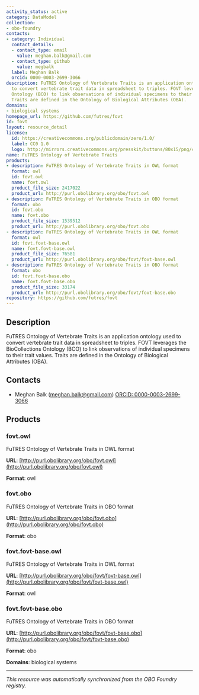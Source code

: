 ```yaml
---
activity_status: active
category: DataModel
collection:
- obo-foundry
contacts:
- category: Individual
  contact_details:
  - contact_type: email
    value: meghan.balk@gmail.com
  - contact_type: github
    value: megbalk
  label: Meghan Balk
  orcid: 0000-0003-2699-3066
description: FuTRES Ontology of Vertebrate Traits is an application ontology used
  to convert vertebrate trait data in spreadsheet to triples. FOVT leverages the BioCollections
  Ontology (BCO) to link observations of individual specimens to their trait values.
  Traits are defined in the Ontology of Biological Attributes (OBA).
domains:
- biological systems
homepage_url: https://github.com/futres/fovt
id: fovt
layout: resource_detail
license:
  id: https://creativecommons.org/publicdomain/zero/1.0/
  label: CC0 1.0
  logo: http://mirrors.creativecommons.org/presskit/buttons/80x15/png/cc-zero.png
name: FuTRES Ontology of Vertebrate Traits
products:
- description: FuTRES Ontology of Vertebrate Traits in OWL format
  format: owl
  id: fovt.owl
  name: fovt.owl
  product_file_size: 2417022
  product_url: http://purl.obolibrary.org/obo/fovt.owl
- description: FuTRES Ontology of Vertebrate Traits in OBO format
  format: obo
  id: fovt.obo
  name: fovt.obo
  product_file_size: 1539512
  product_url: http://purl.obolibrary.org/obo/fovt.obo
- description: FuTRES Ontology of Vertebrate Traits in OWL format
  format: owl
  id: fovt.fovt-base.owl
  name: fovt.fovt-base.owl
  product_file_size: 76581
  product_url: http://purl.obolibrary.org/obo/fovt/fovt-base.owl
- description: FuTRES Ontology of Vertebrate Traits in OBO format
  format: obo
  id: fovt.fovt-base.obo
  name: fovt.fovt-base.obo
  product_file_size: 33174
  product_url: http://purl.obolibrary.org/obo/fovt/fovt-base.obo
repository: https://github.com/futres/fovt
---
```

## Description

FuTRES Ontology of Vertebrate Traits is an application ontology used to convert vertebrate trait data in spreadsheet to triples. FOVT leverages the BioCollections Ontology (BCO) to link observations of individual specimens to their trait values. Traits are defined in the Ontology of Biological Attributes (OBA).

## Contacts

- Meghan Balk (meghan.balk@gmail.com) [ORCID: 0000-0003-2699-3066](https://orcid.org/0000-0003-2699-3066)

## Products

### fovt.owl

FuTRES Ontology of Vertebrate Traits in OWL format

**URL**: [http://purl.obolibrary.org/obo/fovt.owl](http://purl.obolibrary.org/obo/fovt.owl)

**Format**: owl

### fovt.obo

FuTRES Ontology of Vertebrate Traits in OBO format

**URL**: [http://purl.obolibrary.org/obo/fovt.obo](http://purl.obolibrary.org/obo/fovt.obo)

**Format**: obo

### fovt.fovt-base.owl

FuTRES Ontology of Vertebrate Traits in OWL format

**URL**: [http://purl.obolibrary.org/obo/fovt/fovt-base.owl](http://purl.obolibrary.org/obo/fovt/fovt-base.owl)

**Format**: owl

### fovt.fovt-base.obo

FuTRES Ontology of Vertebrate Traits in OBO format

**URL**: [http://purl.obolibrary.org/obo/fovt/fovt-base.obo](http://purl.obolibrary.org/obo/fovt/fovt-base.obo)

**Format**: obo

**Domains**: biological systems

---

*This resource was automatically synchronized from the OBO Foundry registry.*